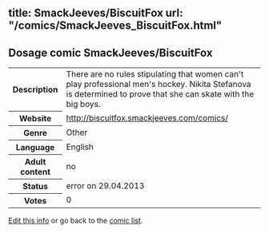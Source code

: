 title: SmackJeeves/BiscuitFox
url: "/comics/SmackJeeves_BiscuitFox.html"
---
Dosage comic SmackJeeves/BiscuitFox
-----------------------------------------

<p id="msg"></p>
<script type="text/javascript">
if (window.location.search === '?edit_info_mail=sent_ok') {
  var elem = document.getElementById("msg");
  elem.innerHTML = 'Edited information sucessfully sent.';
  elem.className = 'ok';
}
</script>
<table class="comicinfo">
<tr>
<th>Description</th><td>There are no rules stipulating that women can't play professional men's hockey. Nikita Stefanova is determined to prove that she can skate with the big boys.</td>
</tr>
<tr>
<th>Website</th><td><a href="http://biscuitfox.smackjeeves.com/comics/">http://biscuitfox.smackjeeves.com/comics/</a></td>
</tr>
<tr>
<th>Genre</th><td>Other</td>
</tr>
<tr>
<th>Language</th><td>English</td>
</tr>
<tr>
<th>Adult content</th><td>no</td>
</tr>
<tr>
<th>Status</th><td>error on 29.04.2013</td>
</tr>
<tr>
<th>Votes</th><td>0</td>
</tr>
</table>

[Edit this info](SmackJeeves_BiscuitFox_edit.html) or go back to the [comic list](../comic-index.html).
